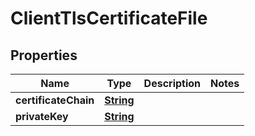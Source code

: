 

# ClientTlsCertificateFile


## Properties

| Name | Type | Description | Notes |
|------------ | ------------- | ------------- | -------------|
|**certificateChain** | [**String**](String.md) |  |  |
|**privateKey** | [**String**](String.md) |  |  |



